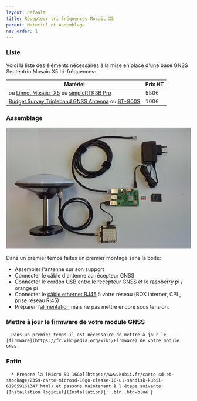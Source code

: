 ```yaml
---
layout: default
title: Récepteur tri-fréquences Mosaic X5
parent: Materiel et Assemblage
nav_order: 1
---
```


### Liste

Voici la liste des éléments nécessaires à la mise en place d'une base GNSS Septentrio Mosaic X5 tri-fréquences:

|Matériel|Prix HT|
|--------|----|
| ou [Linnet Mosaic-X5](https://www.systork.io/en/product/linnet-mosaic-x5/) ou [simpleRTK3B Pro](https://www.ardusimple.com/product/simplertk3b-x5/)|550€|
|[Budget Survey Tripleband GNSS Antenna](https://www.ardusimple.com/product/budget-survey-tripleband-gnss-antenna-ip66/) ou [BT-800S](https://store.beitian.com/products/beitian-high-gain-high-precision-gnss-antenna-provide-stability-and-reliability-gnss-signal-for-positioning-applications-bt-800s?_pos=1&_sid=bcd57f6d3&_ss=r&variant=44374047490335)|100€|

### Assemblage

![composant](/assets/images/mat/composant.jpg)

Dans un premier temps faites un premier montage sans la boite:
   * Assembler l'antenne sur son support
   * Connecter le câble d'antenne au récepteur GNSS
   * Connecter le cordon USB entre le recepteur GNSS et le raspberry pi / orange pi
   * Connecter le [câble ethernet RJ45](https://www.mhzshop.com/shop/Cables-et-cordons/Cordons-reseau/) à votre réseau (BOX internet, CPL, prise réseau Rj45)
   * Préparer l'[alimentation](https://www.kubii.fr/les-officiels-raspberry-pi-kubii/2593-alimentation-officielle-raspberry-pi-3-eu-micro-usb-51v-25a-kubii-3272496297586.html?search_query=SC0136&results=51) mais ne pas mettre encore sous tension.

   ### Mettre à jour le firmware de votre module GNSS

      Dans un premier temps il est nécessaire de mettre à jour le [firmware](https://fr.wikipedia.org/wiki/Firmware) de votre module GNSS:



   ### Enfin
      * Prendre la [Micro SD 16Go](https://www.kubii.fr/carte-sd-et-stockage/2359-carte-microsd-16go-classe-10-u1-sandisk-kubii-619659161347.html) et passons maintenant à l'étape suivante: [Installation logiciel](Installation){: .btn .btn-blue }
